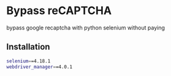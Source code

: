 
# Bypass reCAPTCHA

bypass google recaptcha with python selenium without paying


## Installation
```bash
selenium==4.18.1
webdriver_manager==4.0.1
```
